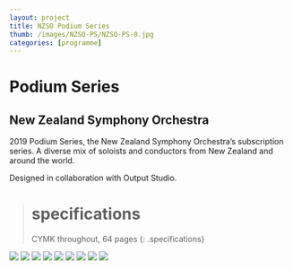 ```yaml
---
layout: project
title: NZSO Podium Series
thumb: /images/NZSO-PS/NZSO-PS-0.jpg
categories: [programme]
---
```


# Podium Series

## New Zealand Symphony Orchestra

2019 Podium Series, the New Zealand Symphony Orchestra’s
subscription series. A diverse mix of soloists and conductors from New Zealand and around the world.

Designed in collaboration with Output Studio.

> # specifications
> CYMK throughout, 64 pages
{: .specifications}

![](/images/NZSO-PS/NZSO-PS-1.jpg)
![](/images/NZSO-PS/NZSO-PS-2.jpg)
![](/images/NZSO-PS/NZSO-PS-3.jpg)
![](/images/NZSO-PS/NZSO-PS-4.jpg)
![](/images/NZSO-PS/NZSO-PS-5.jpg)
![](/images/NZSO-PS/NZSO-PS-6.jpg)
![](/images/NZSO-PS/NZSO-PS-7.jpg)
![](/images/NZSO-PS/NZSO-PS-8.jpg)
![](/images/NZSO-PS/NZSO-PS-9.jpg)
